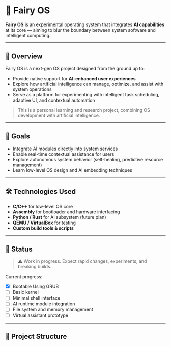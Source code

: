 # 🧚 Fairy OS

**Fairy OS** is an experimental operating system that integrates **AI capabilities** at its core — aiming to blur the boundary between system software and intelligent computing.

---

## 🌟 Overview

Fairy OS is a next-gen OS project designed from the ground up to:
- Provide native support for **AI-enhanced user experiences**
- Explore how artificial intelligence can manage, optimize, and assist with system operations
- Serve as a platform for experimenting with intelligent task scheduling, adaptive UI, and contextual automation

> This is a personal learning and research project, combining OS development with artificial intelligence.

---

## 🧠 Goals

- Integrate AI modules directly into system services
- Enable real-time contextual assistance for users
- Explore autonomous system behavior (self-healing, predictive resource management)
- Learn low-level OS design and AI embedding techniques

---

## 🛠️ Technologies Used

- **C/C++** for low-level OS core
- **Assembly** for bootloader and hardware interfacing
- **Python / Rust** for AI subsystem (future plan)
- **QEMU / VirtualBox** for testing
- **Custom build tools & scripts**

---

## 🚧 Status

> ⚠️ Work in progress. Expect rapid changes, experiments, and breaking builds.

Current progress:
- [X] Bootable Using GRUB
- [ ] Basic kernel
- [ ] Minimal shell interface
- [ ] AI runtime module integration
- [ ] File system and memory management
- [ ] Virtual assistant prototype

---

## 📂 Project Structure

